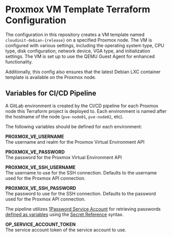 # Proxmox VM Template Terraform Configuration

The configuration in this repository creates a VM template named `cloudinit-debian-{release}` on a specified Proxmox node. The VM is configured with various settings, including the operating system type, CPU type, disk configuration, network device, VGA type, and initialization settings. The VM is set up to use the QEMU Guest Agent for enhanced functionality.

Additionally, this config also ensures that the latest Debian LXC container template is available on the Proxmox node.

## Variables for CI/CD Pipeline

A GitLab environment is created by the CI/CD pipeline for each Proxmox node this Terraform project is deployed to. Each environment is named after the hostname of the node (`pve-node01`, `pve-node02`, etc).

The following variables should be defined for each environment:

**PROXMOX_VE_USERNAME**<br/>
The username and realm for the Proxmox Virtual Environment API

**PROXMOX_VE_PASSWORD**<br/>
The password for the Proxmox Virtual Environment API

**PROXMOX_VE_SSH_USERNAME**<br/>
The username to use for the SSH connection. Defaults to the username used for the Proxmox API connection.

**PROXMOX_VE_SSH_PASSWORD**<br/>
The password to use for the SSH connection. Defaults to the password used for the Proxmox API connection.

The pipeline utilizes [1Password Service Account](https://developer.1password.com/docs/service-accounts) for retrieving passwords [defined as variables](/homelab/proxmox-vm-templates/-/settings/ci_cd) using the [Secret Reference](https://developer.1password.com/docs/cli/secret-references/) syntax.

**OP_SERVICE_ACCOUNT_TOKEN**<br/>
The service account token of the service account to use.